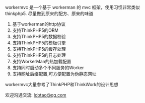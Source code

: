 workermvc 是一个基于 workerman 的 mvc 框架，使用习惯非常类似 thinkphp5.
尽量做到原来的配方、原来的味道

1. 基于workerman的http协议
2. 支持ThinkPHP5的ORM
3. 支持ThinkPHP5的数据校验
4. 支持ThinkPHP5的模板引擎
5. 支持ThinkPHP5的缓存处理
6. 支持ThinkPHP5的日志处理
7. 支持WorkerMan的热加载配置
8. 支持同时启动多个不同服务的Worker
9. 支持网址后缀配置,可方便配置为伪静态网址

workermvc大量参考了ThinkPHP和ThinkWork的设计思想

欢迎沟通交流: lobtao@qq.com